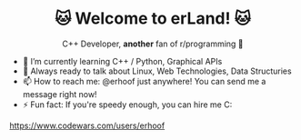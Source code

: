 <h1 align="center">
  🐱 Welcome to erLand! 🐱
</h1>

<p align="center">
  C++ Developer, <b>another</b> fan of r/programming 🔣
</p>
  
- 🌱 I’m currently learning C++ / Python, Graphical APIs
- 🤔 Always ready to talk about Linux, Web Technologies, Data Structuries
- 📫 How to reach me: @erhoof just anywhere! You can send me a message right now!
- ⚡ Fun fact: If you're speedy enough, you can hire me C:
  
<!--
**erhoof/erhoof** is a ✨ _special_ ✨ repository because its `README.md` (this file) appears on your GitHub profile.

Here are some ideas to get you started:

- 🔭 I’m currently working on ...
- 🌱 I’m currently learning ...
- 👯 I’m looking to collaborate on ...
- 🤔 I’m looking for help with ...
- 💬 Ask me about ...
- 📫 How to reach me: ...
- 😄 Pronouns: ...
- ⚡ Fun fact: ...
-->

https://www.codewars.com/users/erhoof
